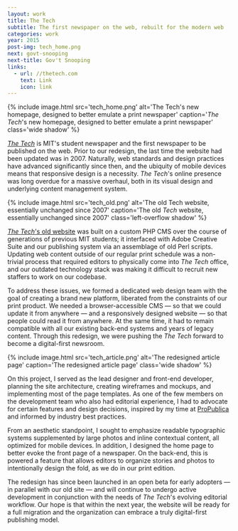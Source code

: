```yaml
---
layout: work
title: The Tech
subtitle: The first newspaper on the web, rebuilt for the modern web
categories: work
year: 2015
post-img: tech_home.png
next: govt-snooping
next-title: Gov't Snooping
links:
  - url: //thetech.com
    text: Link
    icon: link
---
```


{% include image.html src='tech_home.png' alt='The Tech\'s new homepage, designed to better emulate a print newspaper' caption='<em>The Tech</em>\'s new homepage, designed to better emulate a print newspaper' class='wide shadow' %}

[*The Tech*](//thetech.com) is MIT's student newspaper and the first newspaper to be published on the web. Prior to our redesign, the last time the website had been updated was in 2007. Naturally, web standards and design practices have advanced significantly since then, and the ubiquity of mobile devices means that responsive design is a necessity. *The Tech*'s online presence was long overdue for a massive overhaul, both in its visual design and underlying content management system.

{% include image.html src='tech_old.png' alt='The old Tech website, essentially unchanged since 2007' caption='The old <em>Tech</em> website, essentially unchanged since 2007' class='left-overflow shadow' %}

[*The Tech*'s old website](//tech.mit.edu) was built on a custom PHP CMS over the course of generations of previous MIT students; it interfaced with Adobe Creative Suite and our publishing system via an assemblage of old Perl scripts. Updating web content outside of our regular print schedule was a non-trivial process that required editors to physically come into *The Tech* office, and our outdated technology stack was making it difficult to recruit new staffers to work on our codebase.

To address these issues, we formed a dedicated web design team with the goal of creating a brand new platform, liberated from the constraints of our print product. We needed a browser-accessible CMS — so that we could update it from anywhere — and a responsively designed website — so that people could read it from anywhere. At the same time, it had to remain compatible with all our existing back-end systems and years of legacy content. Through this redesign, we were pushing the *The Tech* forward to become a digital-first newsroom.

{% include image.html src='tech_article.png' alt='The redesigned article page' caption='The redesigned article page' class='wide shadow' %}

On this project, I served as the lead designer and front-end developer, planning the site architecture, creating wireframes and mockups, and implementing most of the page templates. As one of the few members on the development team who also had editorial experience, I had to advocate for certain features and design decisions, inspired by my time at [ProPublica](//propublica.org) and informed by industry best practices.

From an aesthetic standpoint, I sought to emphasize readable typographic systems supplemented by large photos and inline contextual content, all optimized for mobile devices. In addition, I designed the home page to better evoke the front page of a newspaper. On the back-end, this is powered a feature that allows editors to organize stories and photos to intentionally design the fold, as we do in our print edition.

The redesign has since been launched in an open beta for early adopters — in parallel with our old site — and will continue to undergo active development in conjunction with the needs of *The Tech*'s evolving editorial workflow. Our hope is that within the next year, the website will be ready for a full migration and the organization can embrace a truly digital-first publishing model.